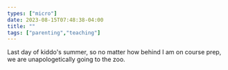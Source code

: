 ```yaml
---
types: ["micro"]
date: 2023-08-15T07:48:38-04:00
title: ""
tags: ["parenting","teaching"]
---
```

Last day of kiddo's summer, so no matter how behind I am on course prep, we are unapologetically going to the zoo.
